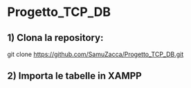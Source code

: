 # Progetto_TCP_DB
## 1) Clona la repository:
git clone https://github.com/SamuZacca/Progetto_TCP_DB.git
## 2) Importa le tabelle in XAMPP
